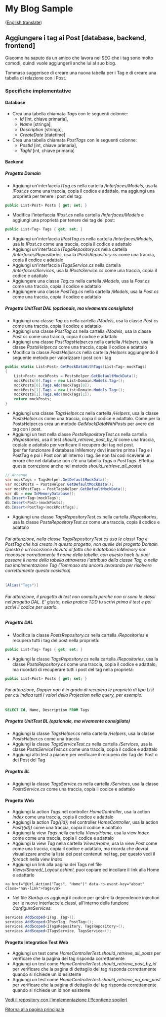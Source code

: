 # My Blog Sample
([English translate](PostTags.md))  

## Aggiungere i tag ai Post [database, backend, frontend]
Giacomo ha saputo da un amico che lavora nel SEO che i tag sono molto comodi, quindi vuole aggiungerli anche lui al suo blog.  

Tommaso suggerisce di creare una nuova tabella per i Tag e di creare una tabella di relazione con i Post.  

### Specifiche implementative

#### Database
- Crea una tabella chiamata *Tags* con le seguenti colonne:  
    - *Id* [int, chiave primaria],  
    - *Name* [stringa],  
    - *Description* [stringa],  
    - *CreateDate* [datetime]  
- Crea una tabella chiamata *PostTags* con le seguenti colonne:  
    - *PostId* [int, chiave primaria],  
    - *TagId* [int, chiave primaria]  

#### Backend

##### Progetto Domain
- Aggiungi un'interfaccia *ITag.cs* nella cartella */Interfaces/Models*, usa la *IPost.cs* come una traccia, copia il codice e adattalo, ma aggiungi una proprietà per tenere i post del tag:  
```csharp
public List<Post> Posts { get; set; }
```    
- Modifica l'interfaccia *IPost.cs* nella cartella */Inferfaces/Models* e aggiungi una proprietà per tenere dei tag del post:  
```csharp
public List<Tag> Tags { get; set; }
```    
- Aggiungi un'interfaccia *IPostTag.cs* nella cartella */Interfaces/Models*, usa la *IPost.cs* come una traccia, copia il codice e adattalo  
- Aggiungi un'interfaccia *ITagsRepository.cs* nella cartella */Interfaces/Repositories*, usa la *IPostsRepository.cs* come una traccia, copia il codice e adattalo  
- Aggiungi un'interfaccia *ITagsService.cs* nella cartella */Interfaces/Services*, usa la *IPostsService.cs* come una traccia, copia il codice e adattalo  
- Aggiungere una classe *Tag.cs* nella cartella */Models*, usa la *Post.cs* come una traccia, copia il codice e adattalo  
- Aggiungere una classe *PostTag.cs* nella cartella */Models*, usa la *Post.cs* come una traccia, copia il codice e adattalo  

##### Progetto UnitTest DAL (opzionale, ma vivamente consigliato)
- Aggiungi una classe *Tag.cs* nella cartella */Models*, usa la classe *Post.cs* come una traccia, copia il codice e adattalo  
- Aggiungi una classe *PostTag.cs* nella cartella */Models*, usa la classe *Post.cs* come una traccia, copia il codice e adattalo  
- Aggiungi una classe *PostTagsHelper.cs* nella cartella */Helpers*, usa la classe *PostsHelper.cs* come una traccia, copia il codice e adattalo  
- Modifica la classe *PostsHelper.cs* nella cartella */Helpers* aggiungendo il seguente metodo per valorizzare i post con i tag  
```csharp
public static List<Post> GetMockDataWithTags(List<Tag> mockTags)
{
    List<Post> mockPosts = PostsHelper.GetDefaultMockData();
    mockPosts[0].Tags = new List<Domain.Models.Tag>();
    mockPosts[0].Tags.Add(mockTags[0]);
    mockPosts[1].Tags = new List<Domain.Models.Tag>();
    mockPosts[1].Tags.Add(mockTags[1]);
    return mockPosts;
}
```  
- Aggiungi una classe *TagsHelper.cs* nella cartella */Helpers*, usa la classe *PostsHelper.cs* come una traccia, copia il codice e adattalo. Come per la PostsHelper.cs crea un metodo *GetMockDataWithPosts* per avere dei tag con i post.  
- Aggiungi un test nella classe *PostsRepositoryTest.cs* nella cartella */Repositories*, usa il test *should_retrieve_post_by_id* come una traccia, copialo e adattolo per verificare il recupero dei tag nel post.  
(per far funzionare il database InMemory devi inserire prima i Tag e i PostTag e poi i Post con all'interno i tag. Se non fai così riceverai un errore che nel database non c'è una tabella *Tags* o *PostTags*. Effettua questa correzione anche nel metodo *should_retrieve_all_posts*)  
```csharp
// Arrange
var mockTags = TagsHelper.GetDefaultMockData();
var mockPosts = PostsHelper.GetDefaultMockData();
var mockPostTags = PostTagsHelper.GetDefaultMockData();
var db = new InMemoryDatabase();
db.Insert<Tag>(mockTags);
db.Insert<Post>(mockPosts);
db.Insert<PostTag>(mockPostTags);
```
- Aggiungi una classe *TagsRepositoryTest.cs* nella cartella */Repositories*, usa la classe *PostsRepositoryTest.cs* come una traccia, copia il codice e adattalo  

###### Fai attenzione, nella classe *TagsRepositoryTest.cs* usa le classi *Tag* e *PostTag* che hai creato in questo progetto, non quelle del progetto *Domain*. Questa è un'eccezione dovuta al fatto che il database InMemory non riconosce correttamente il nome della tabella, con questo *hack* tu puoi passare il nome della tabella attraverso l'attributo della classe *Tag*, o nella tua implementazione *Tag* (Tommaso sta ancora lavorando per risolvere correttamente questa casistica).
```csharp
[Alias("Tags")]
```

###### Fai attenzione, il progetto di test non compila perché non ci sono le classi nel progetto DAL. E' giusto, nella pratica TDD tu scrivi prima il test e poi scrivi il codice per usarlo.

##### Progetto DAL
- Modifica la classe *PostsRepository.cs* nella cartella */Repositories* e recupera tutti i tag del post nella proprietà:  
```csharp
public List<Tag> Tags { get; set; }
```  
- Aggiungi la classe *TagsRepository.cs* nella cartella */Repositories*, usa la classe *PostsRepository.cs* come una traccia, copia il codice e adattalo, ma ricordati di recuperare tutti i post del tag nella proprietà:  
```csharp
public List<Post> Posts { get; set; }
```  

###### Fai attenzione, Dapper non è in grado di recupera le proprietà di tipo *List* per cui indica tutti i valori della *Projection* nella query, per esempio:
```sql
SELECT Id, Name, Description FROM Tags
```    

##### Progetto UnitTest BL (opzionale, ma vivamente consigliato)
- Aggiungi la classe *TagsHelper.cs* nella cartella */Helpers*, usa la classe *PostsHelper.cs* come una traccia  
- Aggiungi la classe *TagsServiceTest.cs* nella cartella */Services*, usa la classe *PostsServiceTest.cs* come una traccia, copia il codice e adattalo  
- Aggiungi altri test a piacere per verificare il recupero dei Tag del Post o dei Post del Tag

##### Progetto BL
- Aggiungi la classe *TagsService.cs* nella cartella */Services*, usa la classe *PostsService.cs* come una traccia, copia il codice e adattalo  

#### Progetto Web
- Aggiungi la action *Tags* nel controller *HomeController*, usa la action *Index* come una traccia, copia il codice e adattalo  
- Aggiungi la action *Tag({id})* nel controller *HomeController*, usa la action *Post({id})* come una traccia, copia il codice e adattalo  
- Aggiungi la view *Tags* nella cartella *Views/Home*, usa la view *Index* come come una traccia, copia il codice e adattalo  
- Aggiungi la view *Tag* nella cartella *Views/Home*, usa la view *Post* come come una traccia, copia il codice e adattalo, ma ricorda che dovrai visualizzare anche la lista dei post contenuti nel tag, per questo vedi il *foreach* nella view *Index*  
- Aggiungi un link alla pagina dei Tags nel file *Views/Shared/_Layout.cshtml*, puoi copiare ed incollare il link alla Home e adattarlo    
```razor
<a href="@Url.Action("Tags", "Home")" data-rb-event-key="about" class="nav-link">Tags</a>
```  
- Nel file *Startup.cs* aggiungi il codice per gestire la dependence injection per le nuove interfacce e classi, all'interno della funzione *ConfigureServices*:  
```csharp
services.AddScoped<ITag, Tag>();
services.AddScoped<IPostTag, PostTag>();
services.AddScoped<ITagsRepository, TagsRepository>();
services.AddScoped<ITagsService, TagsService>();
```  

#### Progetto Integration Test Web
- Aggiungi un test come *HomeControllerTest.should_retrieve_all_posts* per verificare che la pagina dei tag risponda correttamente  
- Aggiungi un test come *HomeControllerTest.should_retrieve_post_by_id* per verificare che la pagina di dettaglio del tag risponda correttamente quando si richiede un id esistente  
- Aggiungi un test come *HomeControllerTest.should_retrieve_no_one_post* per verificare che la pagina di dettaglio del tag risponda correttamente quando si richiede un id non esistente  

[Vedi il repository con l'implementazione (!!!contiene spoiler)](https://github.com/Magicianred/my-blog-sample/tree/pathFromV1toV2/step02/add-tags-to-posts)  

[Ritorna alla pagina principale](../README_IT.md)  

